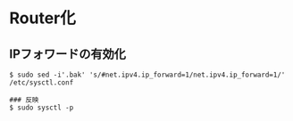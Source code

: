 # Router化
## IPフォワードの有効化
```
$ sudo sed -i'.bak' 's/#net.ipv4.ip_forward=1/net.ipv4.ip_forward=1/' /etc/sysctl.conf
```
```
### 反映
$ sudo sysctl -p
```
